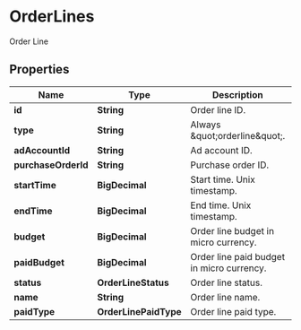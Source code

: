 

# OrderLines

Order Line

## Properties

| Name | Type | Description | Notes |
|------------ | ------------- | ------------- | -------------|
|**id** | **String** | Order line ID. |  [optional] |
|**type** | **String** | Always \&quot;orderline\&quot;. |  [optional] |
|**adAccountId** | **String** | Ad account ID. |  [optional] |
|**purchaseOrderId** | **String** | Purchase order ID. |  [optional] |
|**startTime** | **BigDecimal** | Start time. Unix timestamp. |  [optional] |
|**endTime** | **BigDecimal** | End time. Unix timestamp. |  [optional] |
|**budget** | **BigDecimal** | Order line budget in micro currency. |  [optional] |
|**paidBudget** | **BigDecimal** | Order line paid budget in micro currency. |  [optional] |
|**status** | **OrderLineStatus** | Order line status. |  [optional] |
|**name** | **String** | Order line name. |  [optional] |
|**paidType** | **OrderLinePaidType** | Order line paid type. |  [optional] |




